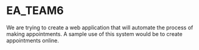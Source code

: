 # EA_TEAM6
  We are trying to create a web application that will automate the process of making appointments. 
  A sample use of this system would be to create appointments online. 
